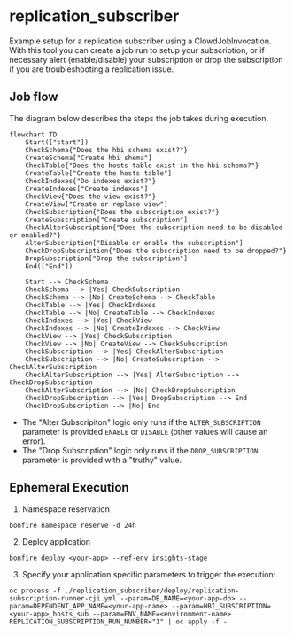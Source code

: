 # replication_subscriber
Example setup for a replication subscriber using a ClowdJobInvocation. With this tool you can create a job run to setup your subscription, or if necessary alert (enable/disable) your subscription or drop the subscription if you are troubleshooting a replication issue.

## Job flow
The diagram below describes the steps the job takes during execution.
```mermaid
flowchart TD
    Start(["start"])
    CheckSchema{"Does the hbi schema exist?"}
    CreateSchema["Create hbi shema"]
    CheckTable{"Does the hosts table exist in the hbi schema?"}
    CreateTable["Create the hosts table"]
    CheckIndexes{"Do indexes exist?"}
    CreateIndexes["Create indexes"]
    CheckView{"Does the view exist?"}
    CreateView["Create or replace view"]
    CheckSubscription{"Does the subscription exist?"}
    CreateSubscription["Create subscription"]
    CheckAlterSubscription{"Does the subscription need to be disabled or enabled?"}
    AlterSubscription["Disable or enable the subscription"]
    CheckDropSubscription{"Does the subscription need to be dropped?"}
    DropSubscription["Drop the subscription"]
    End(["End"])

    Start --> CheckSchema
    CheckSchema --> |Yes| CheckSubscription
    CheckSchema --> |No| CreateSchema --> CheckTable
    CheckTable --> |Yes| CheckIndexes
    CheckTable --> |No| CreateTable --> CheckIndexes
    CheckIndexes --> |Yes| CheckView
    CheckIndexes --> |No| CreateIndexes --> CheckView
    CheckView --> |Yes| CheckSubscription
    CheckView --> |No| CreateView --> CheckSubscription
    CheckSubscription --> |Yes| CheckAlterSubscription
    CheckSubscription --> |No| CreateSubscription --> CheckAlterSubscription
    CheckAlterSubscription --> |Yes| AlterSubscription --> CheckDropSubscription
    CheckAlterSubscription --> |No| CheckDropSubscription
    CheckDropSubscription --> |Yes| DropSubscription --> End
    CheckDropSubscription --> |No| End
```

- The "Alter Subscripiton" logic only runs if the `ALTER_SUBSCRIPTION` parameter is provided `ENABLE` or `DISABLE` (other values will cause an error).
- The "Drop Subscription" logic only runs if the `DROP_SUBSCRIPTION` parameter is provided with a "truthy" value.

## Ephemeral Execution
1. Namespace reservation
```
bonfire namespace reserve -d 24h
```

2. Deploy application
```
bonfire deploy <your-app> --ref-env insights-stage
```

3. Specify your application specific parameters to trigger the execution:
```
oc process -f ./replication_subscriber/deploy/replication-subscription-runner-cji.yml --param=DB_NAME=<your-app-db> --param=DEPENDENT_APP_NAME=<your-app-name> --param=HBI_SUBSCRIPTION=<your-app>_hosts_sub --param=ENV_NAME=<environment-name> REPLICATION_SUBSCRIPTION_RUN_NUMBER="1" | oc apply -f -
```
